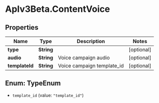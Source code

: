 # ApIv3Beta.ContentVoice

## Properties

Name | Type | Description | Notes
------------ | ------------- | ------------- | -------------
**type** | **String** |  | [optional] 
**audio** | **String** | Voice campaign audio | [optional] 
**templateId** | **String** | Voice campaign template_id | [optional] 



## Enum: TypeEnum


* `template_id` (value: `"template_id"`)




